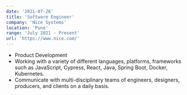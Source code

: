 ```yaml
---
date: '2021-07-26'
title: 'Software Engineer'
company: 'Nice Systems'
location: 'Pune'
range: 'July 2021 - Present'
url: 'https://www.nice.com/'
---
```


- Product Development
- Working with a variety of different languages, platforms, frameworks such as JavaScript, Cypress, React, Java, Spring Boot, Docker, Kubernetes.
- Communicate with multi-disciplinary teams of engineers, designers, producers, and clients on a daily basis.
